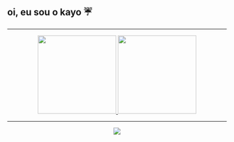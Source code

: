 ## oi, eu sou o kayo ☔
___
<div align="center">
  <a href="https://github.com/kayovinicius">
  <img height="180em" src="https://github-readme-stats.vercel.app/api?username=kayovinicius&show_icons=true&theme=midnight-purple&include_all_commits=true&count_private=true"/>
  <img height="180em" src="https://github-readme-stats.vercel.app/api/top-langs/?username=kayovinicius&layout=compact&langs_count=7&theme=midnight-purple"/>
</div>

  ___
  
<div align="center"> 
  <a href="https://www.linkedin.com/in/kayo-vin%C3%ADcius-3402911ab/" target="_blank"><img src="https://img.shields.io/badge/-LinkedIn-%230077B5?style=for-the-badge&logo=linkedin&logoColor=white" target="_blank"></a> 
  
</div>
